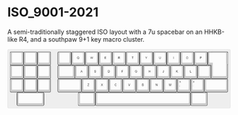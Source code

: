 # ISO_9001-2021
A semi-traditionally staggered ISO layout with a 7u spacebar on an HHKB-like R4, and a southpaw 9+1 key macro cluster.

<img src="https://github.com/lurkcobain/ISO_9001-2021/blob/main/iso-9001-2021.jpg">
